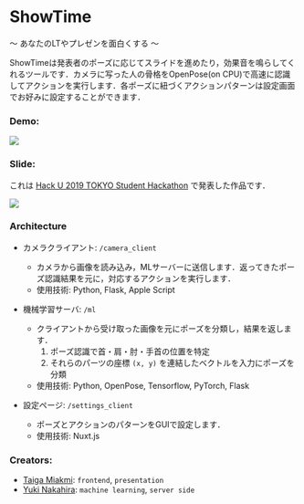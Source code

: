 # ShowTime



〜 あなたのLTやプレゼンを面白くする 〜



ShowTimeは発表者のポーズに応じてスライドを進めたり，効果音を鳴らしてくれるツールです．カメラに写った人の骨格をOpenPose(on CPU)で高速に認識してアクションを実行します．各ポーズに紐づくアクションパターンは設定画面でお好みに設定することができます．



### Demo:


<a href=""><img src="https://user-images.githubusercontent.com/13511520/62817977-dbd3b600-bb7a-11e9-9c79-aa5dd1110bdc.png"></a>



### Slide:

これは [Hack U 2019 TOKYO Student Hackathon](https://hacku.yahoo.co.jp/hacku2019tokyo/) で発表した作品です．


<a href="https://vimeo.com/353065781"><img src="https://user-images.githubusercontent.com/13511520/62817953-41737280-bb7a-11e9-9fee-d6d4424ac101.png"></a>



### Architecture

- カメラクライアント: `/camera_client`
  - カメラから画像を読み込み，MLサーバーに送信します．返ってきたポーズ認識結果を元に，対応するアクションを実行します．
  - 使用技術: Python, Flask, Apple Script
  
- 機械学習サーバ: `/ml`
  - クライアントから受け取った画像を元にポーズを分類し，結果を返します．
    1. ポーズ認識で首・肩・肘・手首の位置を特定
    2. それらのパーツの座標 `(x, y)` を連結したベクトルを入力にポーズを分類
  - 使用技術: Python, OpenPose, Tensorflow, PyTorch, Flask
  
- 設定ページ: `/settings_client`
  - ポーズとアクションのパターンをGUIで設定します．
  - 使用技術: Nuxt.js



###  Creators:

- [Taiga Miakmi](https://taigamikami.netlify.com/): `frontend`, `presentation`
- [Yuki Nakahira](https://raahii.github.io/about/): `machine learning`, `server side`